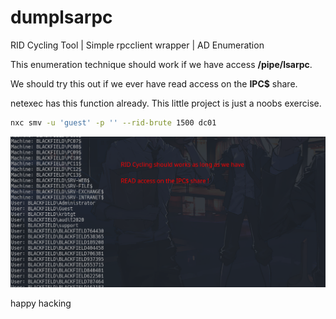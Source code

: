 # dumplsarpc
RID Cycling Tool | Simple rpcclient wrapper | AD Enumeration

This enumeration technique should work if we have access **/pipe/lsarpc**.  

We should try this out if we ever have read access on the **IPC$** share.  

netexec has this function already. This little project is just a noobs exercise.

```sh
nxc smv -u 'guest' -p '' --rid-brute 1500 dc01
```

![](example.png)

happy hacking
